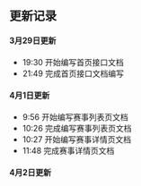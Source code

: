 ## 更新记录

#### 3月29日更新

- 19:30 开始编写首页接口文档
- 21:49 完成首页接口文档编写

#### 4月1日更新

- 9:56 开始编写赛事列表页文档
- 10:26 完成编写赛事列表页文档
- 10:27 开始编写赛事详情页文档
- 11:48 完成赛事详情页文档

#### 4月2日更新
